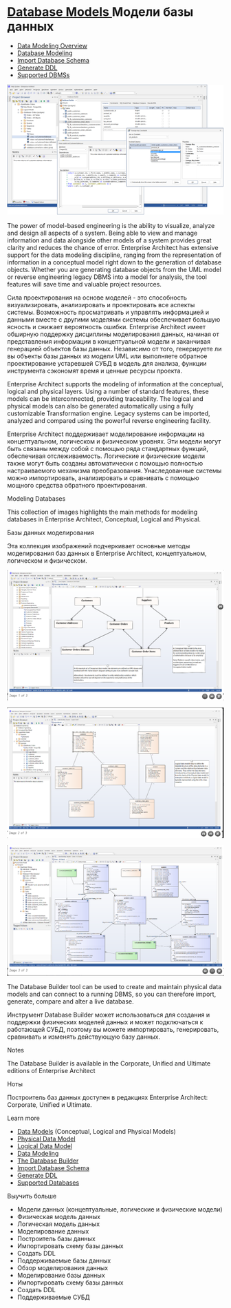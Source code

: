 # <a href="https://sparxsystems.com/enterprise_architect_user_guide/15.1/model_domains/database_engineering.html" target="_blank">Database Models </a>Модели базы данных

<ul>
					<li class="plus"><a href='datamodelling2.html'>Data Modeling Overview</a></li>
					<li class="plus"><a href='data_modeling.html'>Database Modeling</a></li>
					<li class="noplus"><a href='importdatabaseschemafromod.html'>Import Database Schema</a></li>
					<li class="plus"><a href='ddl_generation.html'>Generate DDL</a></li>
					<li class="noplus"><a href='supported_databases.html'>Supported DBMSs</a></li></ul>
					


![](_src/ea-database-engineering.png.png)

The power of model-based engineering is the ability to visualize, analyze and design all aspects of a system. Being able to view and manage information and data alongside other models of a system provides great clarity and reduces the chance of error. Enterprise Architect has extensive support for the data modeling discipline, ranging from the representation of information in a conceptual model right down to the generation of database objects. Whether you are generating database objects from the UML model or reverse engineering legacy DBMS into a model for analysis, the tool features will save time and valuable project resources.

Сила проектирования на основе моделей - это способность визуализировать, анализировать и проектировать все аспекты системы. Возможность просматривать и управлять информацией и данными вместе с другими моделями системы обеспечивает большую ясность и снижает вероятность ошибки. Enterprise Architect имеет обширную поддержку дисциплины моделирования данных, начиная от представления информации в концептуальной модели и заканчивая генерацией объектов базы данных. Независимо от того, генерируете ли вы объекты базы данных из модели UML или выполняете обратное проектирование устаревшей СУБД в модель для анализа, функции инструмента сэкономят время и ценные ресурсы проекта.

Enterprise Architect supports the modeling of information at the conceptual, logical and physical layers. Using a number of standard features, these models can be interconnected, providing traceability. The logical and physical models can also be generated automatically using a fully customizable Transformation engine. Legacy systems can be imported, analyzed and compared using the powerful reverse engineering facility.

Enterprise Architect поддерживает моделирование информации на концептуальном, логическом и физическом уровнях. Эти модели могут быть связаны между собой с помощью ряда стандартных функций, обеспечивая отслеживаемость. Логические и физические модели также могут быть созданы автоматически с помощью полностью настраиваемого механизма преобразования. Унаследованные системы можно импортировать, анализировать и сравнивать с помощью мощного средства обратного проектирования.

Modeling Databases

This collection of images highlights the main methods for modeling databases in Enterprise Architect, Conceptual, Logical and Physical.

Базы данных моделирования

Эта коллекция изображений подчеркивает основные методы моделирования баз данных в Enterprise Architect, концептуальном, логическом и физическом.

![](_src/1.png)

![](_src/2.png)

![](_src/3.png)

The Database Builder tool can be used to create and maintain physical data models and can connect to a running DBMS, so you can therefore import, generate, compare and alter a live database.

Инструмент Database Builder может использоваться для создания и поддержки физических моделей данных и может подключаться к работающей СУБД, поэтому вы можете импортировать, генерировать, сравнивать и изменять действующую базу данных.

Notes

The Database Builder is available in the Corporate, Unified and Ultimate editions of Enterprise Architect

Ноты

Построитель баз данных доступен в редакциях Enterprise Architect: Corporate, Unified и Ultimate.

Learn more

<ul><li><a href="../model_domains/datamodelling2.html">Data Models</a> (Conceptual, Logical and Physical Models) </li><li><a href="../model_domains/physical_data_model.html">Physical Data Model</a> </li><li><a href="../model_domains/logical_data_model.html">Logical Data Model</a> </li><li><a href="../model_domains/data_modeling.html">Data Modeling</a> </li><li><a href="../model_domains/dbexplorer.html">The Database Builder</a> </li><li><a href="../model_domains/importdatabaseschemafromod.html">Import Database Schema</a> </li><li><a href="../model_domains/ddl_generation.html">Generate DDL</a> </li><li><a href="../model_domains/supported_databases.html">Supported Databases</a> </li></ul>

Выучить больше

* Модели данных (концептуальные, логические и физические модели)
* Физическая модель данных
* Логическая модель данных
* Моделирование данных
* Построитель базы данных
* Импортировать схему базы данных
* Создать DDL
* Поддерживаемые базы данных
* Обзор моделирования данных
* Моделирование базы данных
* Импортировать схему базы данных
* Создать DDL
* Поддерживаемые СУБД



